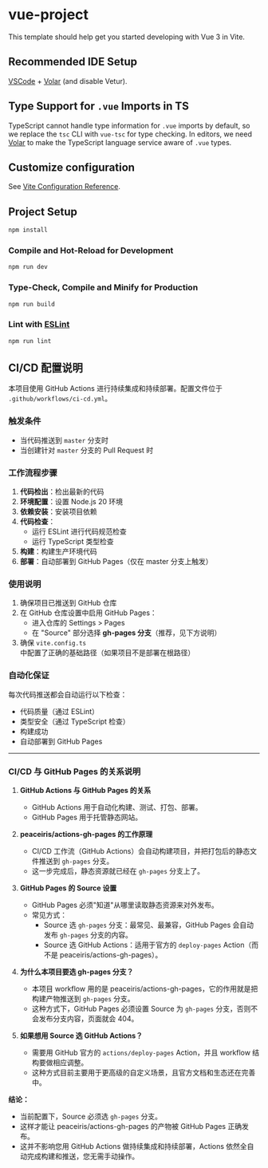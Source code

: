 # vue-project

This template should help get you started developing with Vue 3 in Vite.

## Recommended IDE Setup

[VSCode](https://code.visualstudio.com/) + [Volar](https://marketplace.visualstudio.com/items?itemName=Vue.volar) (and disable Vetur).

## Type Support for `.vue` Imports in TS

TypeScript cannot handle type information for `.vue` imports by default, so we replace the `tsc` CLI with `vue-tsc` for type checking. In editors, we need [Volar](https://marketplace.visualstudio.com/items?itemName=Vue.volar) to make the TypeScript language service aware of `.vue` types.

## Customize configuration

See [Vite Configuration Reference](https://vite.dev/config/).

## Project Setup

```sh
npm install
```

### Compile and Hot-Reload for Development

```sh
npm run dev
```

### Type-Check, Compile and Minify for Production

```sh
npm run build
```

### Lint with [ESLint](https://eslint.org/)

```sh
npm run lint
```

## CI/CD 配置说明

本项目使用 GitHub Actions 进行持续集成和持续部署。配置文件位于 `.github/workflows/ci-cd.yml`。

### 触发条件

- 当代码推送到 `master` 分支时
- 当创建针对 `master` 分支的 Pull Request 时

### 工作流程步骤

1. **代码检出**：检出最新的代码
2. **环境配置**：设置 Node.js 20 环境
3. **依赖安装**：安装项目依赖
4. **代码检查**：
   - 运行 ESLint 进行代码规范检查
   - 运行 TypeScript 类型检查
5. **构建**：构建生产环境代码
6. **部署**：自动部署到 GitHub Pages（仅在 master 分支上触发）

### 使用说明

1. 确保项目已推送到 GitHub 仓库
2. 在 GitHub 仓库设置中启用 GitHub Pages：
   - 进入仓库的 Settings > Pages
   - 在 "Source" 部分选择 **gh-pages 分支**（推荐，见下方说明）
3. 确保 `vite.config.ts` 中配置了正确的基础路径（如果项目不是部署在根路径）

### 自动化保证

每次代码推送都会自动运行以下检查：

- 代码质量（通过 ESLint）
- 类型安全（通过 TypeScript 检查）
- 构建成功
- 自动部署到 GitHub Pages

---

### CI/CD 与 GitHub Pages 的关系说明

1. **GitHub Actions 与 GitHub Pages 的关系**

   - GitHub Actions 用于自动化构建、测试、打包、部署。
   - GitHub Pages 用于托管静态网站。

2. **peaceiris/actions-gh-pages 的工作原理**

   - CI/CD 工作流（GitHub Actions）会自动构建项目，并把打包后的静态文件推送到 `gh-pages` 分支。
   - 这一步完成后，静态资源就已经在 `gh-pages` 分支上了。

3. **GitHub Pages 的 Source 设置**

   - GitHub Pages 必须"知道"从哪里读取静态资源来对外发布。
   - 常见方式：
     - Source 选 `gh-pages` 分支：最常见、最兼容，GitHub Pages 会自动发布 `gh-pages` 分支的内容。
     - Source 选 GitHub Actions：适用于官方的 `deploy-pages` Action（而不是 peaceiris/actions-gh-pages）。

4. **为什么本项目要选 gh-pages 分支？**

   - 本项目 workflow 用的是 peaceiris/actions-gh-pages，它的作用就是把构建产物推送到 `gh-pages` 分支。
   - 这种方式下，GitHub Pages 必须设置 Source 为 `gh-pages` 分支，否则不会发布分支内容，页面就会 404。

5. **如果想用 Source 选 GitHub Actions？**
   - 需要用 GitHub 官方的 `actions/deploy-pages` Action，并且 workflow 结构要做相应调整。
   - 这种方式目前主要用于更高级的自定义场景，且官方文档和生态还在完善中。

**结论：**

- 当前配置下，Source 必须选 `gh-pages` 分支。
- 这样才能让 peaceiris/actions-gh-pages 的产物被 GitHub Pages 正确发布。
- 这并不影响您用 GitHub Actions 做持续集成和持续部署，Actions 依然全自动完成构建和推送，您无需手动操作。
